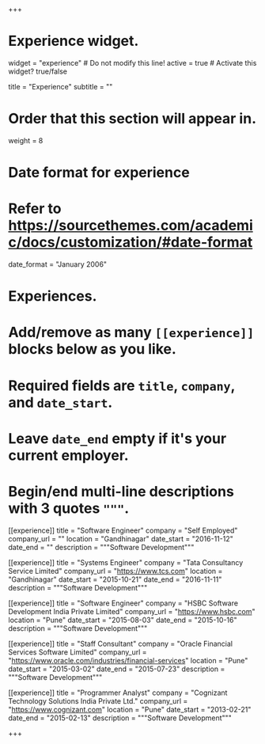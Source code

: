 +++
# Experience widget.
widget = "experience"  # Do not modify this line!
active = true  # Activate this widget? true/false

title = "Experience"
subtitle = ""

# Order that this section will appear in.
weight = 8

# Date format for experience
#   Refer to https://sourcethemes.com/academic/docs/customization/#date-format
date_format = "January 2006"

# Experiences.
#   Add/remove as many `[[experience]]` blocks below as you like.
#   Required fields are `title`, `company`, and `date_start`.
#   Leave `date_end` empty if it's your current employer.
#   Begin/end multi-line descriptions with 3 quotes `"""`.

[[experience]]
  title = "Software Engineer"
  company = "Self Employed"
  company_url = ""
  location = "Gandhinagar"
  date_start = "2016-11-12"
  date_end = ""
  description = """Software Development"""

[[experience]]
  title = "Systems Engineer"
  company = "Tata Consultancy Service Limited"
  company_url = "https://www.tcs.com"
  location = "Gandhinagar"
  date_start = "2015-10-21"
  date_end = "2016-11-11"
  description = """Software Development"""

[[experience]]
  title = "Software Engineer"
  company = "HSBC Software Development India Private Limited"
  company_url = "https://www.hsbc.com"
  location = "Pune"
  date_start = "2015-08-03"
  date_end = "2015-10-16"
  description = """Software Development"""

[[experience]]
  title = "Staff Consultant"
  company = "Oracle Financial Services Software Limited"
  company_url = "https://www.oracle.com/industries/financial-services"
  location = "Pune"
  date_start = "2015-03-02"
  date_end = "2015-07-23"
  description = """Software Development"""

[[experience]]
  title = "Programmer Analyst"
  company = "Cognizant Technology Solutions India Private Ltd."
  company_url = "https://www.cognizant.com"
  location = "Pune"
  date_start = "2013-02-21"
  date_end = "2015-02-13"
  description = """Software Development"""

+++
